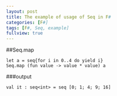 ```yaml
---
layout: post
title: The example of usage of Seq in F#
categories: [F#]
tags: [F#, Seq, example]
fullview: true
---
```

##Seq.map

	let a = seq{for i in 0..4 do yield i}
	Seq.map (fun value -> value * value) a
	
###output
	
	val it : seq<int> = seq [0; 1; 4; 9; 16]
	